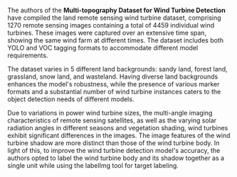 The authors of the **Multi-topography Dataset for Wind Turbine Detection** have compiled the land remote sensing wind turbine dataset, comprising 1270 remote sensing images containing a total of 4459 individual wind turbines. These images were captured over an extensive time span, showing the same wind farm at different times. The dataset includes both YOLO and VOC tagging formats to accommodate different model requirements.

The dataset varies in 5 different land backgrounds: sandy land, forest land, grassland, snow land, and wasteland. Having diverse land backgrounds enhances the model's robustness, while the presence of various marker formats and a substantial number of wind turbine instances caters to the object detection needs of different models.

Due to variations in power wind turbine sizes, the multi-angle imaging characteristics of remote sensing satellites, as well as the varying solar radiation angles in different seasons and vegetation shading, wind turbines exhibit significant differences in the images. The image features of the wind turbine shadow are more distinct than those of the wind turbine body. In light of this, to improve the wind turbine detection model's accuracy, the authors opted to label the wind turbine body and its shadow together as a single unit while using the labelImg tool for target labeling.
